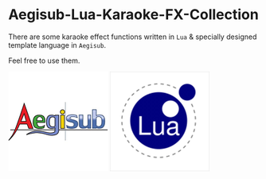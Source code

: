 # Aegisub-Lua-Karaoke-FX-Collection
There are some karaoke effect functions written in `Lua` & specially designed template language in `Aegisub`.  

Feel free to use them.

![Aegisub](image/aegisub-logo.png) ![Lua](image/lua.png)